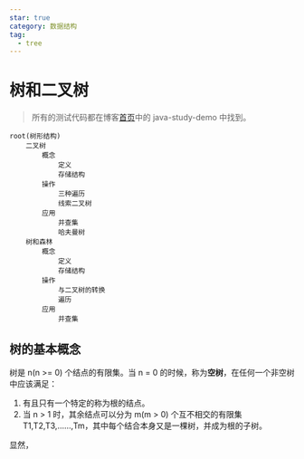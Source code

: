 ```yaml
---
star: true
category: 数据结构
tag: 
  - tree
---
```


# 树和二叉树
> 所有的测试代码都在博客[首页](/README.md)中的 java-study-demo 中找到。

```mindmap
root(树形结构)
    二叉树
        概念
            定义
            存储结构
        操作
            三种遍历
            线索二叉树
        应用
            并查集
            哈夫曼树
    树和森林
        概念
            定义
            存储结构
        操作
            与二叉树的转换
            遍历
        应用
            并查集
```

## 树的基本概念
树是 n(n >= 0) 个结点的有限集。当 n = 0 的时候，称为**空树**，在任何一个非空树中应该满足：
1. 有且只有一个特定的称为根的结点。
2. 当 n > 1 时，其余结点可以分为 m(m > 0) 个互不相交的有限集 T1,T2,T3,……,Tm，其中每个结合本身又是一棵树，并成为根的子树。

显然，